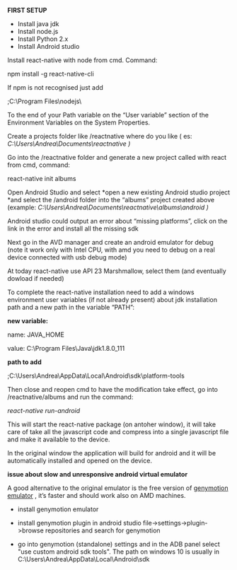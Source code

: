 **FIRST SETUP**

-   Install java jdk
-   Install node.js
-   Install Python 2.x
-   Install Android studio

Install react-native with node from cmd. Command:

npm install -g react-native-cli

If npm is not recognised just add

;C:\\Program Files\\nodejs\\

To the end of your Path variable on the “User variable” section of the Environment Variables on the System Properties.

Create a projects folder like /reactnative where do you like ( es: *C:\\Users\\Andrea\\Documents\\reactnative )*


Go into the /reactnative folder and generate a new project called with react from cmd, command:

react-native init albums

Open Android Studio and select *open a new existing Android studio project  *and select the /android folder into the “albums” project created above (example: *C:\\Users\\Andrea\\Documents\\reactnative\\albums\\android )*


Android studio could output an error about “missing platforms”, click on the link in the error and install all the missing sdk

Next go in the AVD manager and create an android emulator for debug  (note it work only with Intel CPU, with amd you need to debug on a real device connected with usb debug mode)

At today react-native use API 23 Marshmallow, select them (and eventually dowload if needed)

To complete the react-native installation need to add a windows environment user variables (if not already present) about jdk installation path and a new path in the variable “PATH”:


**new variable:**

name: JAVA\_HOME

value:  C:\\Program Files\\Java\\jdk1.8.0\_111

**path to add**

;C:\\Users\\Andrea\\AppData\\Local\\Android\\sdk\\platform-tools

Then close and reopen cmd to have the modification take effect, go into /reactnative/albums and run the command:

*react-native run-android*

This will start the react-native package (on antoher window), it will take care of take all the javascript code and compress into a single javascript file and make it available to the device.

In the original window the application will build for android and it will be automatically installed and opened on the device.


**issue about slow and unresponsive android virtual emulator**

A good alternative to the original emulator is the free version of [genymotion emulator] , it’s faster and should work also on AMD machines.
 
- install genymotion emulator
- install genymotion plugin in android studio file->settings->plugin->browse repositories and search for genymotion
- go into genymotion (standalone) settings and in the ADB panel select "use custom android sdk tools". The path on windows 10 is usually in  C:\Users\Andrea\AppData\Local\Android\sdk

  [genymotion emulator]: https://www.genymotion.com/fun-zone/
